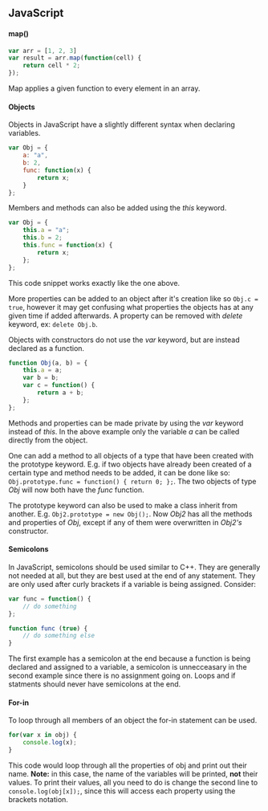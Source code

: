 JavaScript
----------

#### map()
```javascript
var arr = [1, 2, 3]
var result = arr.map(function(cell) {
    return cell * 2;
});
```
Map applies a given function to every element in an array.

#### Objects
Objects in JavaScript have a slightly different syntax when declaring variables.

```javascript
var Obj = {
    a: "a",
    b: 2,
    func: function(x) {
        return x;
    }
};
```
Members and methods can also be added using the *this* keyword.

```javascript
var Obj = {
    this.a = "a";
    this.b = 2;
    this.func = function(x) {
        return x;
    };
};
```

This code snippet works exactly like the one above.

More properties can be added to an object after it's creation like so `Obj.c = true`, however it may get confusing what properties the objects has at any given time if added afterwards. A property can be removed with *delete* keyword, ex: `delete Obj.b`.

Objects with constructors do not use the *var* keyword, but are instead declared as a function.

```javascript
function Obj(a, b) = {
    this.a = a;
    var b = b;
    var c = function() {
        return a + b;
    };
};
```

Methods and properties can be made private by using the *var* keyword instead of *this*. In the above example only the variable *a* can be called directly from the object.

One can add a method to all objects of a type that have been created with the prototype keyword. E.g. if two objects have already been created of a certain type and method needs to be added, it can be done like so: `Obj.prototype.func = function() { return 0; };`. The two objects of type *Obj* will now both have the *func* function.

The prototype keyword can also be used to make a class inherit from another. E.g. `Obj2.prototype = new Obj();`. Now *Obj2* has all the methods and properties of *Obj*, except if any of them were overwritten in *Obj2's* constructor.

#### Semicolons
In JavaScript, semicolons should be used similar to C++. They are generally not needed at all, but they are best used at the end of any statement. They are only used after curly brackets if a variable is being assigned. Consider:
```javascript
var func = function() {
    // do something
};

function func (true) {
    // do something else
}
```

The first example has a semicolon at the end because a function is being declared and assigned to a variable, a semicolon is unnecceasary in the second example since there is no assignment going on. Loops and if statments should never have semicolons at the end.

#### For-in
To loop through all members of an object the for-in statement can be used.
```javascript
for(var x in obj) {
    console.log(x);
}
```

This code would loop through all the properties of obj and print out their name. **Note:** in this case, the name of the variables will be printed, **not** their values. To print their values, all you need to do is change the second line to `console.log(obj[x]);`, since this will access each property using the brackets notation.
